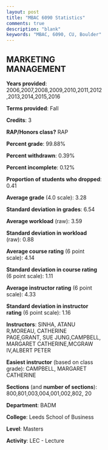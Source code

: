```yaml
---
layout: post
title: "MBAC 6090 Statistics"
comments: true
description: "blank"
keywords: "MBAC, 6090, CU, Boulder"
--- 
```

<head>
<script src="https://ajax.googleapis.com/ajax/libs/jquery/2.1.3/jquery.min.js"></script>
<script src="https://dl.dropboxusercontent.com/s/pc42nxpaw1ea4o9/highcharts.js?dl=0"></script>
<!-- <script src="../assets/js/highcharts.js"></script> -->
<style type="text/css">@font-face {
	font-family: "Bebas Neue";
	src: url(https://www.filehosting.org/file/details/544349/BebasNeue%20Regular.otf) format("opentype");
	}
	h1.Bebas { 
		font-family: "Bebas Neue", Verdana, Tahoma;
	}
</style>
</head>
<body>
	<div id="container" style="float: right; width: 45%; height: 88%; margin-left: 2.5%; margin-right: 2.5%;"></div>
	<script language="JavaScript">
		$(document).ready(function() {
		var chart = {type: 'column'};
		var title = {text: 'Grade Distribution'};
		var xAxis = {categories: ['A','B','C','D','F'],crosshair: true};
		var yAxis = {min: 0,title: {text: 'Percentage'}};
		var tooltip = {headerFormat: '<center><b><span style="font-size:20px">{point.key}</span></b></center>',
		               pointFormat: '<td style="padding:0"><b>{point.y:.1f}%</b></td>',
		               footerFormat: '</table>',shared: true,useHTML: true};
		var plotOptions = {column: {pointPadding: 0.0,borderWidth: 0}};  
		var credits = {enabled: false};var series= [{name: 'Percent',data: [29.45,67.04,3.4,0.0,0.1,]}];
		var json = {};
		json.chart = chart;
		json.title = title;
		json.tooltip = tooltip;
		json.xAxis = xAxis;
		json.yAxis = yAxis;  
		json.series = series;
		json.plotOptions = plotOptions;  
		json.credits = credits;
		$('#container').highcharts(json);
	});
	</script>
</body>
			   
## MARKETING MANAGEMENT

**Years provided**: 2006,2007,2008,2009,2010,2011,2012,2013,2014,2015,2016

**Terms provided**: Fall

**Credits**: 3

**RAP/Honors class?** RAP

**Percent grade**: 99.88%

**Percent withdrawn**: 0.39%

**Percent incomplete**: 0.12%

**Proportion of students who dropped**: 0.41

**Average grade** (4.0 scale): 3.28

**Standard deviation in grades**: 6.54

**Average workload** (raw): 3.59

**Standard deviation in workload** (raw): 0.88

**Average course rating** (6 point scale): 4.14

**Standard deviation in course rating** (6 point scale): 1.11

**Average instructor rating** (6 point scale): 4.33

**Standard deviation in instructor rating** (6 point scale): 1.16

**Instructors**: SINHA, ATANU R,MOREAU, CATHERINE PAGE,GRANT, SUE JUNG,CAMPBELL, MARGARET CATHERINE,MCGRAW IV,ALBERT PETER

**Easiest instructor** (based on class grade): CAMPBELL, MARGARET CATHERINE

**Sections** (and **number of sections**): 800,801,003,004,001,002,802, 20

**Department**: BADM

**College**: Leeds School of Business

**Level**: Masters

**Activity**: LEC - Lecture